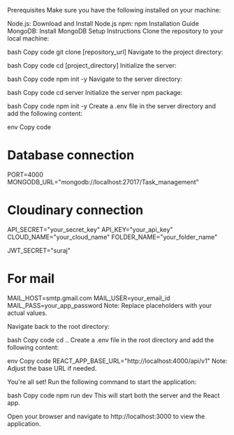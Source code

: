 Prerequisites
Make sure you have the following installed on your machine:

Node.js: Download and Install Node.js
npm: npm Installation Guide
MongoDB: Install MongoDB
Setup Instructions
Clone the repository to your local machine:

bash
Copy code
git clone [repository_url]
Navigate to the project directory:

bash
Copy code
cd [project_directory]
Initialize the server:

bash
Copy code
npm init -y
Navigate to the server directory:

bash
Copy code
cd server
Initialize the server npm package:

bash
Copy code
npm init -y
Create a .env file in the server directory and add the following content:

env
Copy code
# Database connection
PORT=4000
MONGODB_URL="mongodb://localhost:27017/Task_management"

# Cloudinary connection
API_SECRET="your_secret_key"
API_KEY="your_api_key"
CLOUD_NAME="your_cloud_name"
FOLDER_NAME="your_folder_name"

JWT_SECRET="suraj"

# For mail
MAIL_HOST=smtp.gmail.com
MAIL_USER=your_email_id
MAIL_PASS=your_app_password
Note: Replace placeholders with your actual values.

Navigate back to the root directory:

bash
Copy code
cd ..
Create a .env file in the root directory and add the following content:

env
Copy code
REACT_APP_BASE_URL="http://localhost:4000/api/v1"
Note: Adjust the base URL if needed.

You're all set! Run the following command to start the application:

bash
Copy code
npm run dev
This will start both the server and the React app.

Open your browser and navigate to http://localhost:3000 to view the application.
